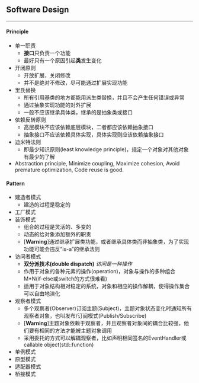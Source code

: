 ## Software Design
---

#### Principle
- 单一职责
    - **接口**只负责一个功能
    - 最好只有一个原因引起**类**发生变化
- 开闭原则
    - 开放扩展，关闭修改
    - 并不是绝对不修改，尽可能通过扩展实现功能
- 里氏替换
    - 所有引用基类的地方都能用派生类替换，并且不会产生任何错误或异常
    - 通过抽象实现功能的对外扩展
    - 一般不应该继承具体类，继承的是抽象类或接口
- 依赖反转原则
    - 高层模块不应该依赖底层模块，二者都应该依赖抽象接口
    - 抽象接口不应该依赖具体实现，具体实现则应该依赖抽象接口
- 迪米特法则
    - 即最少知识原则(least knowledge principle)，规定一个对象对其他对象有最少的了解
- Abstraction principle, Minimize coupling, Maximize cohesion, Avoid premature optimization, Code reuse is good.

#### Pattern
- 建造者模式
    - 建造的过程是稳定的
- 工厂模式
- 装饰模式
    - 组合的过程是灵活的、多变的
    - 动态的给对象添加额外的职责
    - [**Warning**]通过继承扩展类功能，或者继承具体类而非抽象类，为了实现功能可能会违反“is-a”的继承法则
- 访问者模式
    - **双分派技术(double dispatch)** *访问是一种操作*
    - 作用于对象的各种元素的操作(operation)，对象与操作的多种组合M*N(if-else或switch的方式很难看)
    - 适用于对象结构相对稳定的系统，对象和相应的操作解耦，使得操作集合可以自由地演化
- 观察者模式
    - 多个观察者(Observer)订阅主题(Subject)，主题对象状态变化时通知所有观察者对象，也叫发布/订阅模式(Publish/Subscribe)
    - [**Warning**]主题对象依赖于观察者，并且观察者对象间的耦合比较强，他们要有相同的方法才能被主题对象调用
    - 采用委托的方式可以解耦观察者，比如声明相同签名的EventHandler或callable object(std::function)
- 单例模式
- 原型模式
- 适配器模式
- 桥接模式
